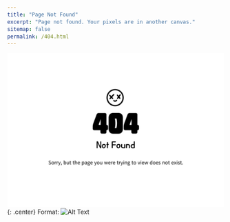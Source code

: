 ```yaml
---
title: "Page Not Found"
excerpt: "Page not found. Your pixels are in another canvas."
sitemap: false
permalink: /404.html
---
```


![](/images/2023-11-28-one-draft/404error.png){: .center}
Format: ![Alt Text](url)
